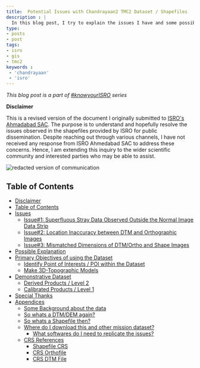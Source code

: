 ```yaml
---
title:  Potential Issues with Chandrayaan2 TMC2 Dataset / Shapefiles
description : |
  In this blog post, I try to explain the issues I have and some possible explanation of the cause. I also try give to some background knowledge to understand this blogpost.
type:
- posts
- post
tags: 
- isro
- gis
- tmc2
keywords :  
 - 'chandrayaan'
 - 'isro'
---
```

_This blog post is a part of [#knowyourISRO](https://twitter.com/search?q=%23KnowYourISRO&src=hashtag_click) series_

**Disclaimer** 

This is a revised version of the document I originally submitted to [ISRO's Ahmadabad SAC](https://www.sac.gov.in/Vyom/index). The purpose is to understand and hopefully resolve the issues observed in the shapefiles provided by ISRO for public dissemination. Despite reaching out through various channels, I have not received any response from ISRO Ahmedabad SAC to address these concerns. Hence, I am extending this inquiry to the wider scientific community and interested parties who may be able to assist.

![redacted version of communication](/img/272233364-84d06373-1530-4e30-b3dc-efb6837eb195.png)

## Table of Contents
- [Disclaimer](#disclaimer)
- [Table of Contents](#table-of-contents)
- [Issues](#potential-issues)
    - [Issue#1: Superfluous Stray Data Observed Outside the Normal Image Data Strip](#issue1-superfluous-stray-data-observed-outside-the-normal-image-data-strip)
    - [Issue#2: Location Inaccuracy between DTM and Orthographic Images](#issue2-location-inaccuracy-between-dtm-and-orthographic-images)
    - [Issue#3: Mismatched Dimensions of DTM/Ortho and Shape Images](#issue3-mismatched-dimensions-of-dtmortho-and-shape-images)
- [Possible Explanation](#possible-explanation)
- [Primary Objectives of using the Dataset](#primary-objectives-of-using-the-dataset)
    - [Identify Point of Interests / POI within the Dataset](#identify-point-of-interests--poi-within-the-dataset)
    - [Make 3D-Topographic Models](#make-3d-topographic-models)
- [Demonstrative Dataset](#demonstrative-dataset)
    - [Derived Products / Level 2](#derived-products--level-2)
    - [Calibrated Products / Level 1](#calibrated-products--level-1)
- [Special Thanks](#special-thanks)
- [Appendices](#appendices)
    - [Some Background about the data](#some-background-about-the-data)
    - [So whats a DTM/DEM again?](#so-whats-a-dtmdem-again)
    - [So whats a Shapefile then?](#so-whats-a-shapefile-then)
    - [Where do I download this and other mission dataset?](#where-do-i-download-this-and-other-mission-dataset)
        - [What softwares do I need to replicate the issues?](#what-softwares-do-i-need-to-replicate-the-issues)
    - [CRS References](#crs-references)
      - [Shapefile CRS](#shapefile-crs)
      - [CRS Orthofile](#crs-orthofile)
      - [CRS DTM File](#crs-dtm-file)

